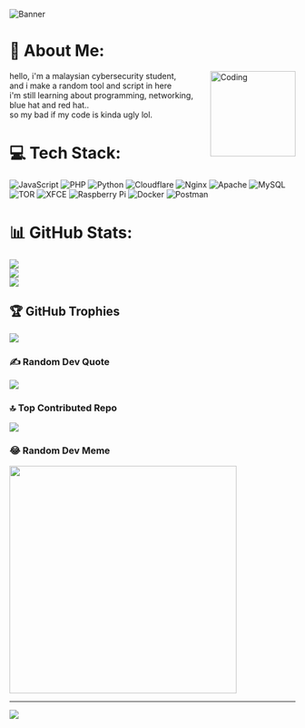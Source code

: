 ![Banner](https://i.pinimg.com/564x/bc/38/42/bc3842eff9c782c7ccef3138f149105b.jpg)
# 💫 About Me:
<img align="right" alt="Coding" width="150" src="https://i.pinimg.com/564x/44/41/25/4441256fa2de193c350428eb2f07f2ae.jpg">
hello, i'm a malaysian cybersecurity student,<br>and i make a random tool and script in here<br> i'm still learning about programming, networking, blue hat and red hat..<br>so my bad if my code is kinda ugly lol.


# 💻 Tech Stack:
![JavaScript](https://img.shields.io/badge/javascript-%23323330.svg?style=plastic&logo=javascript&logoColor=%23F7DF1E) ![PHP](https://img.shields.io/badge/php-%23777BB4.svg?style=plastic&logo=php&logoColor=white) ![Python](https://img.shields.io/badge/python-3670A0?style=plastic&logo=python&logoColor=ffdd54) ![Cloudflare](https://img.shields.io/badge/Cloudflare-F38020?style=plastic&logo=Cloudflare&logoColor=white) ![Nginx](https://img.shields.io/badge/nginx-%23009639.svg?style=plastic&logo=nginx&logoColor=white) ![Apache](https://img.shields.io/badge/apache-%23D42029.svg?style=plastic&logo=apache&logoColor=white) ![MySQL](https://img.shields.io/badge/mysql-4479A1.svg?style=plastic&logo=mysql&logoColor=white) ![TOR](https://img.shields.io/badge/tor-%237E4798.svg?style=plastic&logo=tor-project&logoColor=white) ![XFCE](https://img.shields.io/badge/XFCE-%232284F2.svg?style=plastic&logo=xfce&logoColor=white) ![Raspberry Pi](https://img.shields.io/badge/-RaspberryPi-C51A4A?style=plastic&logo=Raspberry-Pi) ![Docker](https://img.shields.io/badge/docker-%230db7ed.svg?style=plastic&logo=docker&logoColor=white) ![Postman](https://img.shields.io/badge/Postman-FF6C37?style=plastic&logo=postman&logoColor=white)
# 📊 GitHub Stats:
![](https://github-readme-stats.vercel.app/api?username=kryptonproject&theme=dark&hide_border=false&include_all_commits=true&count_private=true)<br/>
![](https://github-readme-streak-stats.herokuapp.com/?user=kryptonproject&theme=dark&hide_border=false)<br/>
![](https://github-readme-stats.vercel.app/api/top-langs/?username=kryptonproject&theme=dark&hide_border=false&include_all_commits=true&count_private=true&layout=compact)

## 🏆 GitHub Trophies
![](https://github-profile-trophy.vercel.app/?username=kryptonproject&theme=matrix&no-frame=false&no-bg=false&margin-w=4)

### ✍️ Random Dev Quote
![](https://quotes-github-readme.vercel.app/api?type=horizontal&theme=dark)

### 🔝 Top Contributed Repo
![](https://github-contributor-stats.vercel.app/api?username=kryptonproject&limit=5&theme=dark&combine_all_yearly_contributions=true)

### 😂 Random Dev Meme
<img src='https://memer-new.vercel.app/' style="height: 400px;"/>

---
[![](https://visitcount.itsvg.in/api?id=kryptonproject&icon=5&color=3)](https://visitcount.itsvg.in)

<!-- Proudly created with GPRM ( https://gprm.itsvg.in ) -->

